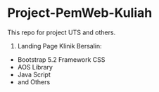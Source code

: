# Project-PemWeb-Kuliah
This repo for project UTS and others.

1. Landing Page Klinik Bersalin:

  - Bootstrap 5.2 Framework CSS
  - AOS Library
  - Java Script
  - and Others
